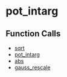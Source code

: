 # pot_intarg

## Function Calls
- [sqrt](CSD/kCSD/1D/kcsd1d/sqrt.md)
- [pot_intarg](pot_intarg.md)
- [abs](CSD/kCSD/1D/kcsd1d/abs.md)
- [gauss_rescale](gauss_rescale.md)
